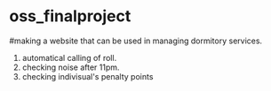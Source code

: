 # oss_finalproject

#making a website that can be used in managing dormitory services.

1. automatical calling of roll.
2. checking noise after 11pm.
3. checking indivisual's penalty points
